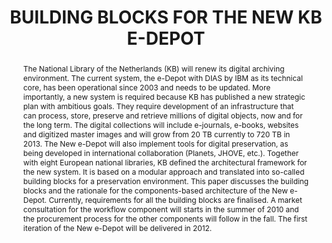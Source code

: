 ---
abstract: 'The National Library of the Netherlands (KB) will renew its digital archiving
  environment. The current system, the e-Depot with DIAS by IBM as its technical core,
  has been operational since 2003 and needs to be updated. More importantly, a new
  system is required because KB has published a new strategic plan with ambitious
  goals. They require development of an infrastructure that can process, store, preserve
  and retrieve millions of digital objects, now and for the long term. The digital
  collections will include e-journals, e-books, websites and digitized master images
  and will grow from 20 TB currently to 720 TB in 2013. The New e-Depot will also
  implement tools for digital preservation, as being developed in international collaboration
  (Planets, JHOVE, etc.).

  Together with eight European national libraries, KB defined the architectural framework
  for the new system. It is based on a modular approach and translated into so-called
  building blocks for a preservation environment. This paper discusses the building
  blocks and the rationale for the components-based architecture of the New e-Depot.
  Currently, requirements for all the building blocks are finalised. A market consultation
  for the workflow component will starts in the summer of 2010 and the procurement
  process for the other components will follow in the fall. The first iteration of
  the New e-Depot will be delivered in 2012.'
creators:
- van Wijngaarden, Hilde
- Rog, Judith
- Marijnen, Peter
date: null
document_url: https://services.phaidra.univie.ac.at/api/object/o:185513/download
grand_parent: iPRES
institutions: []
keywords: []
landing_page_url: https://phaidra.univie.ac.at/o:185513
language: eng
layout: publication
license: CC BY-SA 2.0 AT
notes_url: null
parent: iPRES 2010
publication_type: paper
size: 168468
slides_url: null
source_name: iPRES
stream_url: null
title: BUILDING BLOCKS FOR THE NEW KB E-DEPOT
year: 2010
---